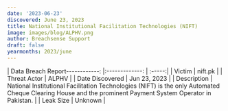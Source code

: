 ```yaml
---
date: '2023-06-23'
discovered: June 23, 2023
title: National Institutional Facilitation Technologies (NIFT)
image: images/blog/ALPHV.png
author: Breachsense Support
draft: false
yearmonths: 2023/june
---
```


| Data Breach Report------------:     |:-------------:    | :-----:|
| Victim      | nift.pk      | 
| Threat Actor      | ALPHV      | 
| Date Discovered      | Jun 23, 2023      | 
| Description      | National Institutional Facilitation Technologies (NIFT) is the only Automated Cheque Clearing House and the prominent Payment System Operator in Pakistan.      | 
| Leak Size      | Unknown      | 

